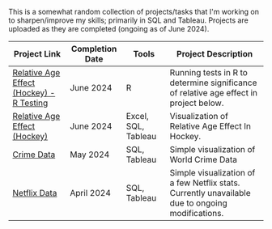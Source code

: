 This is a somewhat random collection of projects/tasks that I'm working on to sharpen/improve my skills; primarily in SQL and Tableau. Projects are uploaded as they are completed (ongoing as of June 2024).

| Project Link  | Completion Date | Tools | Project Description |
| -------- | -------- | -------- | -------- |
| [Relative Age Effect (Hockey) - R Testing](https://github.com/NMangi1/NMangi1/blob/main/Relative%20Age%20Effect%20(R%20Tests).md) | June 2024 | R | Running tests in R to determine significance of relative age effect in project below. |
| [Relative Age Effect (Hockey)](https://github.com/NMangi1/NMangi1/blob/main/Relative%20Age%20Effect%20(Hockey).md) | June 2024 | Excel, SQL, Tableau | Visualization of Relative Age Effect In Hockey.| 
| [Crime Data](https://github.com/NMangi1/NMangi1/blob/main/Crime%20Data%20Challenge.md) | May 2024 | SQL, Tableau | Simple visualization of World Crime Data|
| [Netflix Data](https://github.com/NMangi1/NMangi1/blob/4ecd271c82551a05e0868f150952b9fcbf77b7e2/Netflix%20Data%20Challenge.md) | April 2024 | SQL, Tableau | Simple visualization of a few Netflix stats. Currently unavailable due to ongoing modifications.|
